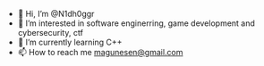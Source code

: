 - 👋 Hi, I’m @N1dh0ggr
- 👀 I’m interested in software enginerring, game development and cybersecurity, ctf
- 🌱 I’m currently learning C++
- 📫 How to reach me magunesen@gmail.com

<!---
N1dh0ggr/N1dh0ggr is a ✨ special ✨ repository because its `README.md` (this file) appears on your GitHub profile.
You can click the Preview link to take a look at your changes.
--->
